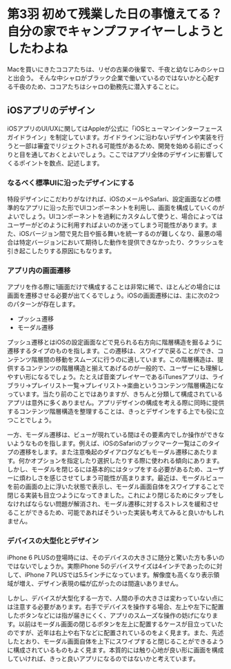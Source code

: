 # 第3羽 初めて残業した日の事憶えてる？自分の家でキャンプファイヤーしようとしたわよね

Macを買いにきたココアたちは、リゼの古巣の後輩で、千夜と幼なじみのシャロと出会う。
そんな中シャロがブラック企業で働いているのではないかと心配する千夜のため、ココアたちはシャロの勤務先に潜入することに。

## iOSアプリのデザイン

iOSアプリのUI/UXに関してはAppleが公式に「iOSヒューマンインターフェースガイドライン」を制定しています。ガイドラインに沿わないデザインや実装を行うと一部は審査でリジェクトされる可能性があるため、開発を始める前にざっくりと目を通しておくとよいでしょう。ここではアプリ全体のデザインに影響してくるポイントを数点、記述します。

### なるべく標準UIに沿ったデザインにする

特段デザインにこだわりがなければ、iOSのメールやSafari、設定画面などの標準的なアプリに沿った形でUIコンポーネントを利用し、画面を構成していくのがよいでしょう。UIコンポーネントを過剰にカスタムして使うと、場合によってはユーザーがどのように利用すればよいのか迷ってしまう可能性があります。また、iOSバージョン間で見た目や振る舞いを統一するのが難しくなり、最悪の場合は特定バージョンにおいて期待した動作を提供できなかったり、クラッシュを引き起こしたりする原因にもなります。

### アプリ内の画面遷移

アプリを作る際に1画面だけで構成することは非常に稀で、ほとんどの場合には画面を遷移させる必要が出てくるでしょう。iOSの画面遷移には、主に次の2つのパターンが存在します。

* プッシュ遷移
* モーダル遷移

プッシュ遷移とはiOSの設定画面などで見られる右方向に階層構造を掘るように遷移するタイプのものを指します。この遷移は、スワイプで戻ることができ、コンテンツ階層間の移動をスムーズに行うのに適しています。この階層構造は、提供するコンテンツの階層構造と揃えてあげるのが一般的で、ユーザーにも理解しやすい形になるでしょう。たとえば音楽プレイヤーであるiTunesアプリは、ライブラリ→プレイリスト一覧→プレイリスト→楽曲というコンテンツ階層構造になっています。当たり前のことではありますが、きちんと分類して構成されているアプリは意外に多くありません。アプリデザインの構成を考える際に同時に提供するコンテンツ階層構造を整理することは、きっとデザインをする上でも役に立つことでしょう。

一方、モーダル遷移は、ビューが現れている間はその要素内でしか操作ができないようなものを指します。例えば、iOSのSafariのブックマーク一覧はこのタイプの遷移をします。また注意喚起のダイアログなどもモーダル遷移にあたります。何かオプションを指定したり選択したりする際に使われる傾向にあります。しかし、モーダルを閉じるには基本的にはタップをする必要があるため、ユーザーに煩わしさを感じさせてしまう可能性が高まります。最近は、モーダルビューを前の画面の上に浮いた状態で表示し、モーダル画面自体をスワイプすることで閉じる実装も目立つようになってきました。これにより閉じるためにタップをしなければならない問題が解消され、モーダル遷移に対するストレスを緩和させることができるため、可能であればそういった実装も考えてみると良いかもしれません。

### デバイスの大型化とデザイン

iPhone 6 PLUSの登場時には、そのデバイスの大きさに随分と驚いた方も多いのではないでしょうか。実際iPhone 5のデバイスサイズは4インチであったのに対して、iPhone 7 PLUSでは5.5インチになっています。解像度も高くなり表示領域が増え、デザイン表現の幅が広がったのは間違いありません。

しかし、デバイスが大型化する一方で、人間の手の大きさは変わっていない点には注意する必要があります。右手でデバイスを操作する場合、左上や左下に配置したボタンなどには指が届きにくく、アプリのスムーズな操作の妨げになります。以前はモーダル画面の閉じるボタンを左上に配置するケースが目立っていたのですが、近年は右上や右下などに配置されているのをよく見ます。また、先述したとおり、モーダル画面自体を上下にスワイプすると閉じることができるように構成されているものもよく見ます。本質的には触り心地が良い形に画面を構成していければ、きっと良いアプリになるのではないかと考えています。
